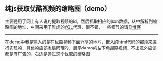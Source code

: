 纯js获取优酷视频的缩略图（demo）
-----

主要是用了网上有人说的提取视频的id，然后抓取相应的json数据，从中解析到缩略图的地址，中间采用了雅虎的[YQL](http://developer.yahoo.com/yql/)代理，很不错，一些细节的请见[博客](http://blog.csdn.net/tankpt/article/details/20380761)


----------

 在demo中我是输入的是在优酷视频下面分享的地方，嵌入的html代码的那段来进行实现的，其他的应该也是同理的。展示demo的左下角是原视频，不出意外应该都是有广告的，右边是通过这个截取的缩略图



